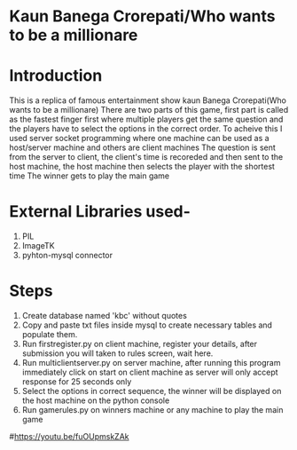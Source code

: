 # Kaun Banega Crorepati/Who wants to be a millionare
# Introduction
This is a replica of famous entertainment show kaun Banega Crorepati(Who wants to be a millionare)
There are two parts of this game, first part is called as the fastest finger first where multiple players get the same question and the players have to select the options in the correct order. To acheive this  I used server socket programming where one machine can be used as a host/server machine and others are client machines
The question is sent from the server to client, the client's time is recoreded and then sent to the host machine, the host machine then selects the player with the shortest time
The winner gets to play the main game
# External Libraries used-
1. PIL
2. ImageTK
3. pyhton-mysql connector
# Steps
1. Create database named 'kbc' without quotes
2. Copy and paste txt files inside mysql to create necessary tables and populate them.
3. Run firstregister.py on client machine, register your details, after submission you will taken to rules screen, wait here.
4. Run multiclientserver.py on server machine, after running this program immediately click on start on client machine as server will only accept response for 25 seconds only
5. Select the options in correct sequence, the winner will be displayed on the host machine on the python console
7. Run gamerules.py on winners machine or any machine to play the main game

#https://youtu.be/fuOUpmskZAk
